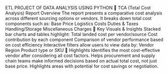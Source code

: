 ETL PROJECT OF DATA ANALYSIS USING PYTHON
🔹 TCA (Total Cost Analysis) Report Overview
The report presents a comparative cost analysis across different sourcing options or vendors.
It breaks down total cost components such as:
Base Price
Logistics Costs
Duties & Taxes
Handling/Storage
Miscellaneous Charges
🔹 Key Visuals & Insights
Stacked bar charts and tables highlight:
Total landed cost per vendor/source
Cost contribution by each component
Comparison of vendor performance based on cost efficiency
Interactive filters allow users to view data by:
Vendor
Region
Product type or SKU
🔹 Highlights
Identifies the most cost-effective vendor after considering all cost factors.
Helps procurement and supply chain teams make informed decisions based on actual total cost, not just base price.
Highlights areas with potential for cost savings or negotiation.








